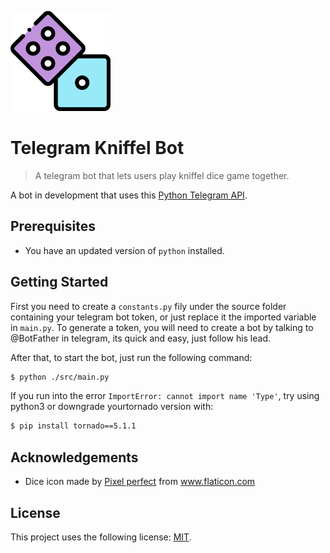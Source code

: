 <p align="left">
   <img src=".github/logo.svg" width="160"/>
</p>

# Telegram Kniffel Bot

> A telegram bot that lets users play kniffel dice game together.

A bot in development that uses this [Python Telegram API](https://github.com/python-telegram-bot/python-telegram-bot).

## Prerequisites

* You have an updated version of `python` installed.

## Getting Started

First you need to create a `constants.py` fily under the source folder containing your telegram bot token, or just replace it the imported variable in `main.py`. To generate a token, you will need to create a bot by talking to  @BotFather in telegram, its quick and easy, just follow his lead.

After that, to start the bot, just run the following command:

```bash
$ python ./src/main.py
```

If you run into the error `ImportError: cannot import name 'Type'`, try using python3 or downgrade yourtornado version with:

```bash
$ pip install tornado==5.1.1
```

## Acknowledgements

* Dice icon made by [Pixel perfect](https://www.flaticon.com/authors/pixel-perfect) from www.flaticon.com

## License

This project uses the following license: [MIT](https://github.com/Davidsksilva/drone-network-dashboard/blob/master/LICENSE.md).
